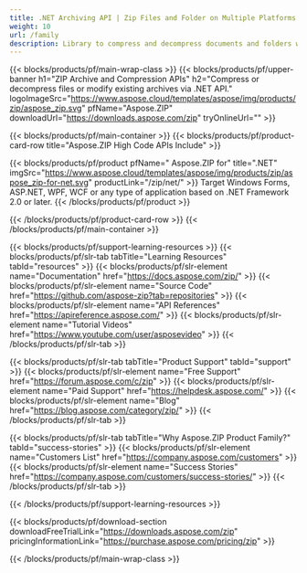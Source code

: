 ```yaml
---
title: .NET Archiving API | Zip Files and Folder on Multiple Platforms 
weight: 10
url: /family
description: Library to compress and decompress documents and folders within ZIP TAR GZIP BZ2 7Zip RAR file formats
---
```


{{< blocks/products/pf/main-wrap-class >}}
{{< blocks/products/pf/upper-banner h1="ZIP Archive and Compression APIs" h2="Compress or decompress files or modify existing archives via .NET API." logoImageSrc="https://www.aspose.cloud/templates/aspose/img/products/zip/aspose_zip.svg" pfName="Aspose.ZIP" downloadUrl="https://downloads.aspose.com/zip" tryOnlineUrl="" >}}

{{< blocks/products/pf/main-container >}}
{{< blocks/products/pf/product-card-row title="Aspose.ZIP High Code APIs Include" >}}

{{< blocks/products/pf/product pfName=" Aspose.ZIP for" title=".NET" imgSrc="https://www.aspose.cloud/templates/aspose/img/products/zip/aspose_zip-for-net.svg" productLink="/zip/net/" >}}
Target Windows Forms, ASP.NET, WPF, WCF or any type of application based on .NET Framework 2.0 or later.
{{< /blocks/products/pf/product >}}

{{< /blocks/products/pf/product-card-row >}}
{{< /blocks/products/pf/main-container >}}

{{< blocks/products/pf/support-learning-resources >}}
{{< blocks/products/pf/slr-tab tabTitle="Learning Resources" tabId="resources" >}}
{{< blocks/products/pf/slr-element name="Documentation" href="https://docs.aspose.com/zip/" >}}
{{< blocks/products/pf/slr-element name="Source Code" href="https://github.com/aspose-zip?tab=repositories" >}}
{{< blocks/products/pf/slr-element name="API References" href="https://apireference.aspose.com/" >}}
{{< blocks/products/pf/slr-element name="Tutorial Videos" href="https://www.youtube.com/user/asposevideo" >}}
{{< /blocks/products/pf/slr-tab >}}

{{< blocks/products/pf/slr-tab tabTitle="Product Support" tabId="support" >}}
{{< blocks/products/pf/slr-element name="Free Support" href="https://forum.aspose.com/c/zip" >}}
{{< blocks/products/pf/slr-element name="Paid Support" href="https://helpdesk.aspose.com/" >}}
{{< blocks/products/pf/slr-element name="Blog" href="https://blog.aspose.com/category/zip/" >}}
{{< /blocks/products/pf/slr-tab >}}

{{< blocks/products/pf/slr-tab tabTitle="Why Aspose.ZIP Product Family?" tabId="success-stories" >}}
{{< blocks/products/pf/slr-element name="Customers List" href="https://company.aspose.com/customers" >}}
{{< blocks/products/pf/slr-element name="Success Stories" href="https://company.aspose.com/customers/success-stories/" >}}
{{< /blocks/products/pf/slr-tab >}}

{{< /blocks/products/pf/support-learning-resources >}}

{{< blocks/products/pf/download-section downloadFreeTrialLink="https://downloads.aspose.com/zip" pricingInformationLink="https://purchase.aspose.com/pricing/zip" >}}

{{< /blocks/products/pf/main-wrap-class >}}